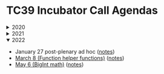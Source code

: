 TC39 Incubator Call Agendas
===========================

<details>
<summary>2020</summary>
  
- [April 14](./2020/04-14.md) ([notes](./notes/2020/04-14.md))
- [April 27](./2020/04-27.md) ([notes](./notes/2020/04-28.md))
- [May 12](./2020/05-12.md) ([notes](./notes/2020/05-12.md))
- [May 26](./2020/05-26.md) ([notes](./notes/2020/05-12.md))
- [June 28](./2020/06-16.md) ([notes](./notes/2020/06-16.md))
- [June 30](./2020/06-30.md) ([notes](./notes/2020/06-30.md))
- [July 31](./2020/07-31.md) ([notes](./notes/2020/07-31.md))
- [August 10](./2020/08-10.md) ([notes](./notes/2020/08-10.md))
- [August 24](./2020/08-24.md) ([notes](./notes/2020/08-24.md))
- [September 10](./2020/09-10.md) ([notes](./notes/2020/09-10.md))
- [October 6](./2020/10-06.md) ([notes](./notes/2020/10-06.md))
- [October 21](./2020/10-21.md) ([notes](./notes/2020/10-21.md))
- [November 2](./2020/11-02.md) ([notes](./notes/2020/11-02.md))
- [December 3](./2020/12-03.md) ([notes](./notes/2020/12-03.md))
- [December 14](./2020/12-14.md) ([notes](./notes/2020/12-14.md))

</details>

<details>
<summary>2021</summary>

- [February 8](./2021/02-08.md) ([notes](./notes/2021/02-08.md))
- [February 25](./2021/02-25.md) ([notes](./notes/2021/02-25.md))
- [April 2](./2021/04-02.md) ([notes](./notes/2021/04-02.md))
- [April 8](./2021/04-08.md) ([notes](./notes/2021/04-08.md))
- [April 29](./2021/04-29.md) ([notes](./notes/2021/04-29.md))
- [May 13](./2021/05-13.md) ([notes](./notes/2021/05-13.md))
- [June 17](./2021/06-17.md) ([notes](./notes/2021/06-17.md))
- [August 4 (Pattern matching)](./2021/08-04.md) ([notes](./notes/2021/08-04.md))
- [August 25 (ArrayBuffer to/fromBase64)](./2021/08-25.md) ([notes](./notes/2021/08-25.md))
- [September 23 (WebAssembly/JS interop)](./2021/09-23.md) ([notes](./notes/2021/09-23.md))
- [November 15 (Pipe bikeshedding)](./2021/11-15.md) ([notes](./notes/2021/11-15.md))

</details>

<details open>
<summary>2022</summary>

- January 27 post-plenary ad hoc ([notes](./notes/2022/01-27.md))
- [March 8 (Function helper functions)](./2022/03-08.md) ([notes](./notes/2022/03-08.md))
- [May 6 (BigInt math)](./2022/05-06.md) ([notes](./notes/2022/05-06.md))

</details>
